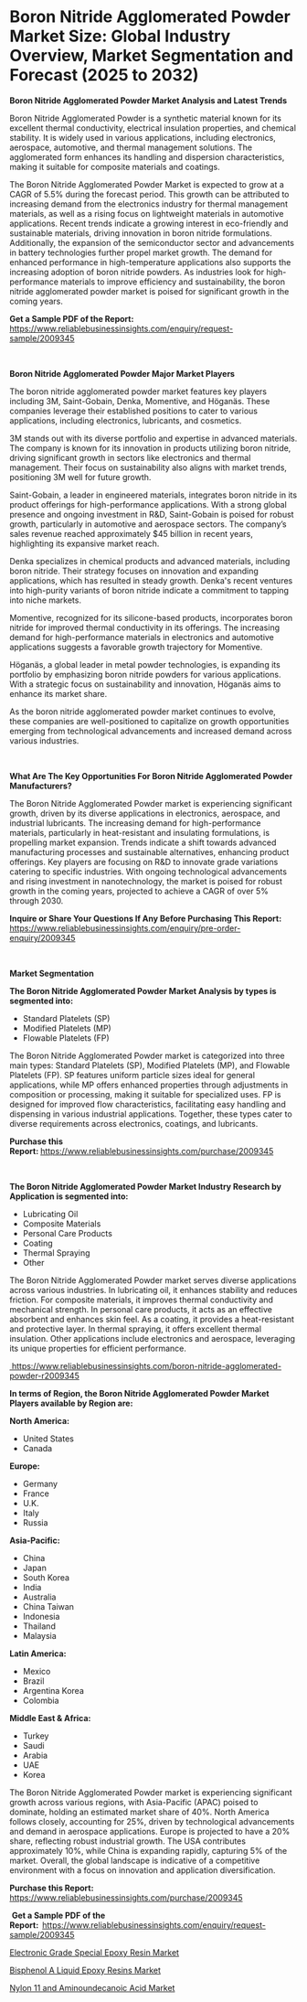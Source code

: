 <p><h1>Boron Nitride Agglomerated Powder Market Size: Global Industry Overview, Market Segmentation and Forecast (2025 to 2032)</h1></p><p><strong>Boron Nitride Agglomerated Powder Market Analysis and Latest Trends</strong></p>
<p><p>Boron Nitride Agglomerated Powder is a synthetic material known for its excellent thermal conductivity, electrical insulation properties, and chemical stability. It is widely used in various applications, including electronics, aerospace, automotive, and thermal management solutions. The agglomerated form enhances its handling and dispersion characteristics, making it suitable for composite materials and coatings.</p><p>The Boron Nitride Agglomerated Powder Market is expected to grow at a CAGR of 5.5% during the forecast period. This growth can be attributed to increasing demand from the electronics industry for thermal management materials, as well as a rising focus on lightweight materials in automotive applications. Recent trends indicate a growing interest in eco-friendly and sustainable materials, driving innovation in boron nitride formulations. Additionally, the expansion of the semiconductor sector and advancements in battery technologies further propel market growth. The demand for enhanced performance in high-temperature applications also supports the increasing adoption of boron nitride powders. As industries look for high-performance materials to improve efficiency and sustainability, the boron nitride agglomerated powder market is poised for significant growth in the coming years.</p></p>
<p><strong>Get a Sample PDF of the Report:&nbsp;</strong> <a href="https://www.reliablebusinessinsights.com/enquiry/request-sample/2009345?utm_campaign=1106&utm_medium=2&utm_source=Github&utm_content=ia&utm_term=05022025&utm_id=boron-nitride-agglomerated-powder">https://www.reliablebusinessinsights.com/enquiry/request-sample/2009345</a></p>
<p>&nbsp;</p>
<p><strong>Boron Nitride Agglomerated Powder Major Market Players</strong></p>
<p><p>The boron nitride agglomerated powder market features key players including 3M, Saint-Gobain, Denka, Momentive, and Höganäs. These companies leverage their established positions to cater to various applications, including electronics, lubricants, and cosmetics.</p><p>3M stands out with its diverse portfolio and expertise in advanced materials. The company is known for its innovation in products utilizing boron nitride, driving significant growth in sectors like electronics and thermal management. Their focus on sustainability also aligns with market trends, positioning 3M well for future growth.</p><p>Saint-Gobain, a leader in engineered materials, integrates boron nitride in its product offerings for high-performance applications. With a strong global presence and ongoing investment in R&D, Saint-Gobain is poised for robust growth, particularly in automotive and aerospace sectors. The company’s sales revenue reached approximately $45 billion in recent years, highlighting its expansive market reach.</p><p>Denka specializes in chemical products and advanced materials, including boron nitride. Their strategy focuses on innovation and expanding applications, which has resulted in steady growth. Denka's recent ventures into high-purity variants of boron nitride indicate a commitment to tapping into niche markets.</p><p>Momentive, recognized for its silicone-based products, incorporates boron nitride for improved thermal conductivity in its offerings. The increasing demand for high-performance materials in electronics and automotive applications suggests a favorable growth trajectory for Momentive.</p><p>Höganäs, a global leader in metal powder technologies, is expanding its portfolio by emphasizing boron nitride powders for various applications. With a strategic focus on sustainability and innovation, Höganäs aims to enhance its market share.</p><p>As the boron nitride agglomerated powder market continues to evolve, these companies are well-positioned to capitalize on growth opportunities emerging from technological advancements and increased demand across various industries.</p></p>
<p>&nbsp;</p>
<p><strong>What Are The Key Opportunities For Boron Nitride Agglomerated Powder Manufacturers?</strong></p>
<p><p>The Boron Nitride Agglomerated Powder market is experiencing significant growth, driven by its diverse applications in electronics, aerospace, and industrial lubricants. The increasing demand for high-performance materials, particularly in heat-resistant and insulating formulations, is propelling market expansion. Trends indicate a shift towards advanced manufacturing processes and sustainable alternatives, enhancing product offerings. Key players are focusing on R&D to innovate grade variations catering to specific industries. With ongoing technological advancements and rising investment in nanotechnology, the market is poised for robust growth in the coming years, projected to achieve a CAGR of over 5% through 2030.</p></p>
<p><strong>Inquire or Share Your Questions If Any Before Purchasing This Report:</strong> <a href="https://www.reliablebusinessinsights.com/enquiry/pre-order-enquiry/2009345?utm_campaign=1106&utm_medium=2&utm_source=Github&utm_content=ia&utm_term=05022025&utm_id=boron-nitride-agglomerated-powder">https://www.reliablebusinessinsights.com/enquiry/pre-order-enquiry/2009345</a></p>
<p>&nbsp;</p>
<p><strong>Market Segmentation</strong></p>
<p><strong>The Boron Nitride Agglomerated Powder Market Analysis by types is segmented into:</strong></p>
<p><ul><li>Standard Platelets (SP)</li><li>Modified Platelets (MP)</li><li>Flowable Platelets (FP)</li></ul></p>
<p><p>The Boron Nitride Agglomerated Powder market is categorized into three main types: Standard Platelets (SP), Modified Platelets (MP), and Flowable Platelets (FP). SP features uniform particle sizes ideal for general applications, while MP offers enhanced properties through adjustments in composition or processing, making it suitable for specialized uses. FP is designed for improved flow characteristics, facilitating easy handling and dispensing in various industrial applications. Together, these types cater to diverse requirements across electronics, coatings, and lubricants.</p></p>
<p><strong>Purchase this Report:&nbsp;</strong><a href="https://www.reliablebusinessinsights.com/purchase/2009345?utm_campaign=1106&utm_medium=2&utm_source=Github&utm_content=ia&utm_term=05022025&utm_id=boron-nitride-agglomerated-powder">https://www.reliablebusinessinsights.com/purchase/2009345</a></p>
<p>&nbsp;</p>
<p><strong>The Boron Nitride Agglomerated Powder Market Industry Research by Application is segmented into:</strong></p>
<p><ul><li>Lubricating Oil</li><li>Composite Materials</li><li>Personal Care Products</li><li>Coating</li><li>Thermal Spraying</li><li>Other</li></ul></p>
<p><p>The Boron Nitride Agglomerated Powder market serves diverse applications across various industries. In lubricating oil, it enhances stability and reduces friction. For composite materials, it improves thermal conductivity and mechanical strength. In personal care products, it acts as an effective absorbent and enhances skin feel. As a coating, it provides a heat-resistant and protective layer. In thermal spraying, it offers excellent thermal insulation. Other applications include electronics and aerospace, leveraging its unique properties for efficient performance.</p></p>
<p><a href="https://www.reliablebusinessinsights.com/boron-nitride-agglomerated-powder-r2009345?utm_campaign=1106&utm_medium=2&utm_source=Github&utm_content=ia&utm_term=05022025&utm_id=boron-nitride-agglomerated-powder">&nbsp;https://www.reliablebusinessinsights.com/boron-nitride-agglomerated-powder-r2009345</a></p>
<p><strong>In terms of Region, the Boron Nitride Agglomerated Powder Market Players available by Region are:</strong></p>
<p>
    <p> <strong> North America: </strong>
        <ul>
            <li>United States</li>
            <li>Canada</li>
        </ul>
        </p> 
    <p> <strong> Europe: </strong>
        <ul>
            <li>Germany</li>
            <li>France</li>
            <li>U.K.</li>
            <li>Italy</li>
            <li>Russia</li>
        </ul>
        </p> 
    <p> <strong> Asia-Pacific: </strong>
        <ul>
            <li>China</li>
            <li>Japan</li>
            <li>South Korea</li>
            <li>India</li>
            <li>Australia</li>
            <li>China Taiwan</li>
            <li>Indonesia</li>
            <li>Thailand</li>
            <li>Malaysia</li>
        </ul>
        </p> 
    <p> <strong> Latin America: </strong>
        <ul>
            <li>Mexico</li>
            <li>Brazil</li>
            <li>Argentina Korea</li>
            <li>Colombia</li>
        </ul>
        </p> 
    <p> <strong> Middle East & Africa: </strong>
        <ul>
            <li>Turkey</li>
            <li>Saudi</li>
            <li>Arabia</li>
            <li>UAE</li>
            <li>Korea</li>
        </ul>
    </p>
    </p>
<p><p>The Boron Nitride Agglomerated Powder market is experiencing significant growth across various regions, with Asia-Pacific (APAC) poised to dominate, holding an estimated market share of 40%. North America follows closely, accounting for 25%, driven by technological advancements and demand in aerospace applications. Europe is projected to have a 20% share, reflecting robust industrial growth. The USA contributes approximately 10%, while China is expanding rapidly, capturing 5% of the market. Overall, the global landscape is indicative of a competitive environment with a focus on innovation and application diversification.</p></p>
<p><strong>Purchase this Report: </strong><a href="https://www.reliablebusinessinsights.com/purchase/2009345?utm_campaign=1106&utm_medium=2&utm_source=Github&utm_content=ia&utm_term=05022025&utm_id=boron-nitride-agglomerated-powder">https://www.reliablebusinessinsights.com/purchase/2009345</a></p>
<p>&nbsp;<strong>Get a Sample PDF of the Report:&nbsp;&nbsp;</strong><a href="https://www.reliablebusinessinsights.com/enquiry/request-sample/2009345?utm_campaign=1106&utm_medium=2&utm_source=Github&utm_content=ia&utm_term=05022025&utm_id=boron-nitride-agglomerated-powder">https://www.reliablebusinessinsights.com/enquiry/request-sample/2009345</a></p>
<p><strong></strong></p>
<p><p><a href="https://github.com/borgomornar/Market-Research-Report-List-1/blob/main/electronic-grade-special-epoxy-resin-market.md?utm_campaign=1106&utm_medium=2&utm_source=Github&utm_content=ia&utm_term=05022025&utm_id=boron-nitride-agglomerated-powder">Electronic Grade Special Epoxy Resin Market</a></p><p><a href="https://github.com/gethunsides/Market-Research-Report-List-1/blob/main/bisphenol-a-liquid-epoxy-resins-market.md?utm_campaign=1106&utm_medium=2&utm_source=Github&utm_content=ia&utm_term=05022025&utm_id=boron-nitride-agglomerated-powder">Bisphenol A Liquid Epoxy Resins Market</a></p><p><a href="https://github.com/simurmarzoa/Market-Research-Report-List-1/blob/main/nylon-11-and-aminoundecanoic-acid-market.md?utm_campaign=1106&utm_medium=2&utm_source=Github&utm_content=ia&utm_term=05022025&utm_id=boron-nitride-agglomerated-powder">Nylon 11 and Aminoundecanoic Acid Market</a></p></p>